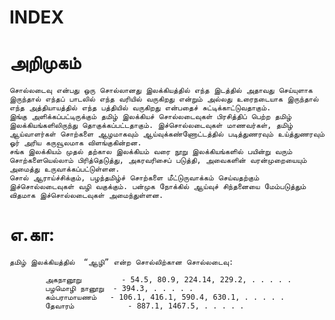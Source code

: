 # INDEX
# அறிமுகம்
    சொல்லடைவு என்பது ஒரு சொல்லானது இலக்கியத்தில் எந்த இடத்தில் அதாவது செய்யுளாக இருந்தால் எந்தப் பாடலில் எந்த வரியில் வருகிறது என்றும் அல்லது உரைநடையாக இருந்தால் எந்த அத்தியாயத்தில் எந்த பத்தியில் வருகிறது என்பதைச் சுட்டிக்காட்டுவதாகும்.
    இங்கு அளிக்கப்பட்டிருக்கும் தமிழ் இலக்கியச் சொல்லடைவுகள் பிரசித்திப் பெற்ற தமிழ் இலக்கியங்களிலிருந்து தொகுக்கப்பட்டதாகும். இச்சொல்லடைவுகள் மாணவர்கள், தமிழ் ஆய்வாளர்கள் சொற்களை ஆழமாகவும் ஆய்வுக்கண்ணோட்டத்தில் படித்துணரவும் உய்த்துணரவும் ஓர் அரிய கருவூலமாக விளங்குகின்றன.
    சங்க இலக்கியம் முதல் தற்கால இலக்கியம் வரை நூறு இலக்கியங்களில் பயின்று வரும் சொற்களையெல்லாம் பிரித்தெடுத்து, அகரவரிசைப் படுத்தி, அவைகளின் வரன்முறையையும் அமைத்து உருவாக்கப்பட்டுள்ளன.
    சொல் ஆராய்ச்சிக்கும், பழந்தமிழ்ச் சொற்களை மீட்டுருவாக்கம் செய்வதற்கும் இச்சொல்லடைவுகள் வழி வகுக்கும். பன்முக நோக்கில் ஆய்வுச் சிந்தனையை மேம்படுத்தும் விதமாக இச்சொல்லடைவுகள் அமைந்துள்ளன.


    
# எ.கா:
    தமிழ் இலக்கியத்தில்  “ஆழி” என்ற சொல்லிற்கான சொல்லடைவு:
    
            அகநானூறு         - 54.5, 80.9, 224.14, 229.2, . . . . .
            பழமொழி நானூறு  - 394.3, . . . . .
            கம்பராமாயணம்   - 106.1, 416.1, 590.4, 630.1, . . . . .
            தேவாரம்            - 887.1, 1467.5, . . . . .
